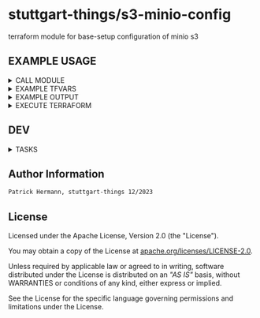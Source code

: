 # stuttgart-things/s3-minio-config

terraform module for base-setup configuration of minio s3

## EXAMPLE USAGE

<details><summary>CALL MODULE</summary>

```hcl
# main.tf
module "s3-minio-config" {
  source         = "github.com/stuttgart-things/s3-minio-config" # OR LOCAL E.G. "../s3-minio-config"
  minio_user     = var.minio_user
  minio_server   = var.minio_server
  minio_password = var.minio_password
  minio_region   = var.minio_region
  minio_ssl      = true
  buckets        = var.buckets
  users          = var.users
}

variable "minio_region" {
  description = "Default MINIO region"
  default     = "eu-central-1"
}

variable "minio_server" {
  description = "Default MINIO host and port"
}

variable "minio_user" {
  description = "MINIO user"
}

variable "minio_password" {
  description = "MINIO password"
}

variable "buckets" {
  type = list(object({
    name = string
    acl  = string
  }))
  default     = []
  description = "A list of buckets"
}

variable "users" {
  type = list(object({
    name = string
    secret = string
    policy = string
  }))
  default = []
  description = "A list of new users"
}
```

</details>

<details><summary>EXAMPLE TFVARS</summary>

```hcl
# terraform.tfvars
minio_server   = "artifacts.app.4sthings.tiab.ssc.sva.de:443"
buckets = [
  {
    name = "data"
    acl  = "public"
  },
  {
    name = "backup"
    acl  = "public"
  }
]

users = [
  {
    name = "Max.Mustermann"
    secret = null               # Randomly generated secret key
    policy = null               # No policy is attatched
  },
  {
    name = "Maria.Musterfrau"
    secret = "password"
    policy = "readwrite"
  }
]

```
</details>

<details><summary>EXAMPLE OUTPUT</summary>

```hcl
#output.tf

# Bucket Output
output "minio_id" {
  value = module.s3-minio-config.minio_id
}

output "minio_url" {
  value = module.s3-minio-config.minio_url
}

# User Output
output "user_minio_user" {
  value = module.s3-minio-config.user_minio_user
}

output "minio_user_status" {
  value = module.s3-minio-config.minio_user_status
}

output "minio_user_secret" {
  value = module.s3-minio-config.minio_user_secret
}

```
</details>

<details><summary>EXECUTE TERRAFORM</summary>

```bash
export TF_VAR_minio_user="<ACCESS-ID>"
export TF_VAR_minio_password="<SECRET-ACCESS-ID>"

terraform init
terraform validate
terraform plan
terraform apply
```

</details>

## DEV

<details><summary>TASKS</summary>

```bash
task: Available tasks for this project:

* branch:       Create branch from main
* commit:       Commit + push code into branch
* pr:           Create pull request into main
```

</details>



## Author Information

```bash
Patrick Hermann, stuttgart-things 12/2023
```

## License

Licensed under the Apache License, Version 2.0 (the "License").

You may obtain a copy of the License at [apache.org/licenses/LICENSE-2.0](http://www.apache.org/licenses/LICENSE-2.0).

Unless required by applicable law or agreed to in writing, software distributed under the License is distributed on an _"AS IS"_ basis, without WARRANTIES or conditions of any kind, either express or implied.

See the License for the specific language governing permissions and limitations under the License.
